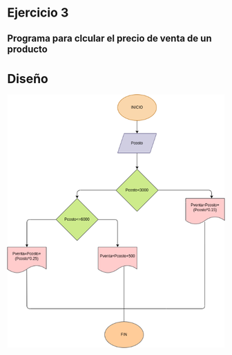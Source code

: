# Ejercicio 3

## Programa para clcular el precio de venta de un producto

# Diseño
![Diagrama de flujo](diagrama.png "diagrama de flujo")